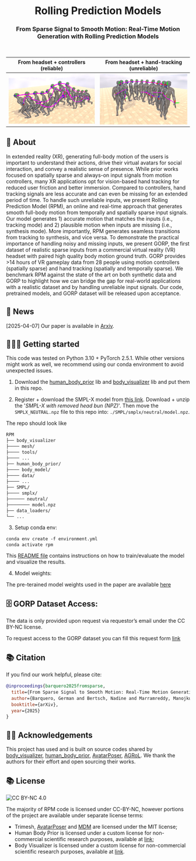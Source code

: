 <h1 align="center">Rolling Prediction Models</h3>

<h3 align="center">From Sparse Signal to Smooth Motion: Real-Time Motion Generation with Rolling Prediction Models</h3>

  <p align="center">
    <!-- <a href="https://barquerogerman.github.io/RPM/"><img alt="Project" src="https://img.shields.io/badge/-Project%20Page-lightgrey?logo=Google%20Chrome&color=informational&logoColor=white"></a> -->
    <!-- <a href="https://arxiv.org/abs/xxxx.xxxx"><img alt="arXiv" src="https://img.shields.io/badge/arXiv-2402.15509-b31b1b.svg"></a> -->
    <!-- <img alt="visits" src="https://hits.seeyoufarm.com/api/count/incr/badge.svg"> -->
  </p>

<br>

From headset + controllers (reliable)             |  From headset + hand-tracking (unreliable)
:-------------------------:|:-------------------------:
![](assets/teaser_MC.png)  |  ![](assets/teaser_HT.png)


## 🔎 About
In extended reality (XR), generating full-body motion of the users is important to understand their actions, drive their virtual avatars for social interaction, and convey a realistic sense of presence. While prior works focused on spatially sparse and always-on input signals from motion controllers, many XR applications opt for vision-based hand tracking for reduced user friction and better immersion. Compared to controllers, hand tracking signals are less accurate and can even be missing for an extended period of time. To handle such unreliable inputs, we present Rolling Prediction Model (RPM), an online and real-time approach that generates smooth full-body motion from temporally and spatially sparse input signals. Our model generates 1) accurate motion that matches the inputs (i.e., tracking mode) and 2) plausible motion when inputs are missing (i.e., synthesis mode). More importantly, RPM generates seamless transitions from tracking to synthesis, and vice versa. To demonstrate the practical importance of handling noisy and missing inputs, we present GORP, the first dataset of realistic sparse inputs from a commercial virtual reality (VR) headset with paired high quality body motion ground truth. GORP provides >14 hours of VR gameplay data from 28 people using motion controllers (spatially sparse) and hand tracking (spatially and temporally sparse). We benchmark RPM against the state of the art on both synthetic data and GORP to highlight how we can bridge the gap for real-world applications with a realistic dataset and by handling unreliable input signals. Our code, pretrained models, and GORP dataset will be released upon acceptance.

<!--
## Running instructions
-->

## 📌 News

[2025-04-07] Our paper is available in [Arxiv]([https://arxiv.org/abs/xxxx.xxxxx](https://arxiv.org/abs/2504.05265)).


## 👩🏻‍🏫 Getting started

This code was tested on Python 3.10 + PyTorch 2.5.1. While other versions might work as well, we recommend using our conda environment to avoid unexpected issues.

1. Download the [human_body_prior](https://github.com/nghorbani/human_body_prior/tree/master/src) lib and [body_visualizer](https://github.com/nghorbani/body_visualizer/tree/master/src) lib and put them in this repo.

2. Register + download the SMPL-X model from [this link](https://smpl-x.is.tue.mpg.de/). Download + unzip the '*SMPL-X with removed head bun (NPZ)*'. Then move the `SMPLX_NEUTRAL.npz` file to this repo into: `./SMPL/smplx/neutral/model.npz`.

The repo should look like
```
RPM
├── body_visualizer
├──── mesh/
├──── tools/
├──── ...
├── human_body_prior/
├──── body_model/
├──── data/
├──── ...
├── SMPL/
├──── smplx/
├────── neutral/
├──────── model.npz
├── data_loaders/
└── ...
```

3. Setup conda env:
```shell
conda env create -f environment.yml
conda activate rpm
```

This [README file](tutorial/README.md) contains instructions on how to train/evaluate the model and visualize the results.

4. Model weights:

The pre-terained model weights used in the paper are available [here](https://github.com/facebookresearch/motion_rolling_prediction/releases/download/v0/rpm_checkpoints.zip)

## 🗄️ GORP Dataset Access:

The data is only provided upon request via requestor’s email under the CC BY-NC license.

To request access to the GORP dataset you can fill this request form [link](https://docs.google.com/forms/d/e/1FAIpQLSfT2dGSUk7MLZD8U0PoufEjR425WMtpBPiIMSwzLts2qK4L5A/viewform?usp=header)


## 📚 Citation

If you find our work helpful, please cite:

```bibtex
@inproceedings{barquero2025fromsparse,
  title={From Sparse Signal to Smooth Motion: Real-Time Motion Generation with Rolling Prediction Models},
  author={Barquero, German and Bertsch, Nadine and Marramreddy, Manojkumar and Chacón, Carlos and Arcadu, Filippo and Rigual, Ferran and He, Nicky Sijia and Palmero, Cristina and Escalera, Sergio and Ye, Yuting and Kips, Robin},
  booktitle={arXiv},
  year={2025}
}
```


## 🤝🏼 Acknowledgements

This project has used and is built on source codes shared by [body_visualizer](https://github.com/nghorbani/body_visualizer), [human_body_prior](https://github.com/nghorbani/human_body_prior), [AvatarPoser](https://github.com/eth-siplab/AvatarPoser), [AGRoL](https://github.com/facebookresearch/AGRoL). We thank the authors for their effort and open sourcing their works.


## 📚 License

![CC BY-NC 4.0][cc-by-nc-shield]

The majority of RPM code is licensed under CC-BY-NC, however portions of the project are available under separate license terms:
- Trimesh, [AvatarPoser](https://github.com/eth-siplab/AvatarPoser) and [MDM](https://github.com/GuyTevet/motion-diffusion-model) are licensed under the MIT license;
- Human Body Prior is licensed under a custom license for non-commercial scientific research purposes, available at [link](https://github.com/nghorbani/human_body_prior/blob/master/LICENSE);
- Body Visualizer is licensed under a custom license for non-commercial scientific research purposes, available at [link](https://github.com/nghorbani/body_visualizer/blob/master/LICENSE).

[cc-by-nc-shield]: https://img.shields.io/badge/License-CC%20BY--NC%204.0-lightgrey.svg
